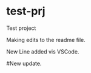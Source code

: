 # test-prj
Test project

Making edits to the readme file.

New Line added vis VSCode.

#New update.
